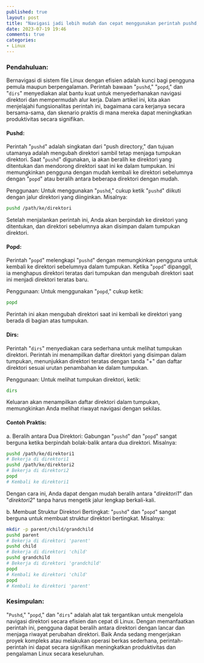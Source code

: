 ```yaml
---
published: true
layout: post
title: "Navigasi jadi lebih mudah dan cepat menggunakan perintah pushd, popd dan dirs di Linux."
date: 2023-07-19 19:46
comments: true
categories: 
- Linux
---
```



### Pendahuluan:

Bernavigasi di sistem file Linux dengan efisien adalah kunci bagi pengguna pemula maupun berpengalaman. Perintah bawaan "`pushd`," "`popd`," dan "`dirs`" menyediakan alat bantu kuat untuk menyederhanakan navigasi direktori dan mempermudah alur kerja. Dalam artikel ini, kita akan menjelajahi fungsionalitas perintah ini, bagaimana cara kerjanya secara bersama-sama, dan skenario praktis di mana mereka dapat meningkatkan produktivitas secara signifikan.

<!--more-->

#### Pushd:
Perintah "`pushd`" adalah singkatan dari "push directory," dan tujuan utamanya adalah mengubah direktori sambil tetap menjaga tumpukan direktori. Saat "`pushd`" digunakan, ia akan beralih ke direktori yang ditentukan dan mendorong direktori saat ini ke dalam tumpukan. Ini memungkinkan pengguna dengan mudah kembali ke direktori sebelumnya dengan "`popd`" atau beralih antara beberapa direktori dengan mudah.

Penggunaan:
Untuk menggunakan "`pushd`," cukup ketik "`pushd`" diikuti dengan jalur direktori yang diinginkan. Misalnya:

```bash
pushd /path/ke/direktori
```
Setelah menjalankan perintah ini, Anda akan berpindah ke direktori yang ditentukan, dan direktori sebelumnya akan disimpan dalam tumpukan direktori.

#### Popd:
Perintah "`popd`" melengkapi "`pushd`" dengan memungkinkan pengguna untuk kembali ke direktori sebelumnya dalam tumpukan. Ketika "`popd`" dipanggil, ia menghapus direktori teratas dari tumpukan dan mengubah direktori saat ini menjadi direktori teratas baru.

Penggunaan:
Untuk menggunakan "`popd`," cukup ketik:

```bash
popd
```
Perintah ini akan mengubah direktori saat ini kembali ke direktori yang berada di bagian atas tumpukan.

#### Dirs:
Perintah "`dirs`" menyediakan cara sederhana untuk melihat tumpukan direktori. Perintah ini menampilkan daftar direktori yang disimpan dalam tumpukan, menunjukkan direktori teratas dengan tanda "+" dan daftar direktori sesuai urutan penambahan ke dalam tumpukan.

Penggunaan:
Untuk melihat tumpukan direktori, ketik:

```bash
dirs
```
Keluaran akan menampilkan daftar direktori dalam tumpukan, memungkinkan Anda melihat riwayat navigasi dengan sekilas.

#### Contoh Praktis:

a. Beralih antara Dua Direktori:
Gabungan "`pushd`" dan "`popd`" sangat berguna ketika berpindah bolak-balik antara dua direktori. Misalnya:

```bash
pushd /path/ke/direktori1
# Bekerja di direktori1
pushd /path/ke/direktori2
# Bekerja di direktori2
popd
# Kembali ke direktori1
```
Dengan cara ini, Anda dapat dengan mudah beralih antara "*direktori1*" dan "*direktori2*" tanpa harus mengetik jalur lengkap berkali-kali.

b. Membuat Struktur Direktori Bertingkat:
"`pushd`" dan "`popd`" sangat berguna untuk membuat struktur direktori bertingkat. Misalnya:

```bash
mkdir -p parent/child/grandchild
pushd parent
# Bekerja di direktori 'parent'
pushd child
# Bekerja di direktori 'child'
pushd grandchild
# Bekerja di direktori 'grandchild'
popd
# Kembali ke direktori 'child'
popd
# Kembali ke direktori 'parent'
```

### Kesimpulan:
"`Pushd`," "`popd`," dan "`dirs`" adalah alat tak tergantikan untuk mengelola navigasi direktori secara efisien dan cepat di Linux. Dengan memanfaatkan perintah ini, pengguna dapat beralih antara direktori dengan lancar dan menjaga riwayat perubahan direktori. Baik Anda sedang mengerjakan proyek kompleks atau melakukan operasi berkas sederhana, perintah-perintah ini dapat secara signifikan meningkatkan produktivitas dan pengalaman Linux secara keseluruhan.


